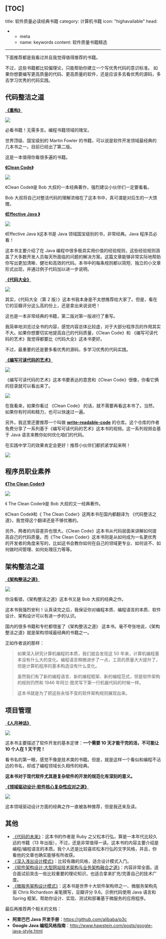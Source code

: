 [TOC]
---
title: 软件质量必读经典书籍
category: 计算机书籍
icon: "highavailable"
head:
  - - meta
    - name: keywords
      content: 软件质量书籍精选
---

下面推荐都是我看过并且我觉得值得推荐的书籍。

不过，这些书籍都比较偏理论，只能帮助你建立一个写优秀代码的意识标准。 如果你想要编写更高质量的代码、更高质量的软件，还是应该多去看优秀的源码，多去学习优秀的代码实践。

## 代码整洁之道

**[《重构》](https://book.douban.com/subject/30468597/)**

![](https://oss.javaguide.cn/github/javaguide/books/20210328174841577.png)

必看书籍！无需多言。编程书籍领域的瑰宝。

世界顶级、国宝级别的 Martin Fowler 的书籍，可以说是软件开发领域最经典的几本书之一。目前已经出了第二版。

这是一本值得你看很多遍的书籍。

**[《Clean Code》](https://book.douban.com/subject/4199741/)**

![](https://oss.javaguide.cn/github/javaguide/books/20210328174824891.png)

《Clean Code》是 Bob 大叔的一本经典著作，强烈建议小伙伴们一定要看看。

Bob 大叔将自己对整洁代码的理解浓缩在了这本书中，真可谓是对后生的一大馈赠。

**[《Effective Java 》](https://book.douban.com/subject/30412517/)**

![](https://oss.javaguide.cn/github/javaguide/books/82d510c951384383b325080428af6c0a.png)

《Effective Java 》这本书是 Java 领域国宝级别的书，非常经典。Java 程序员必看！

这本书主要介绍了在 Java 编程中很多极具实用价值的经验规则，这些经验规则涵盖了大多数开发人员每天所面临的问题的解决方案。这篇文章能够非常实际地帮助你写出更加清晰、健壮和高效的代码。本书中的每条规则都以简短、独立的小文章形式出现，并通过例子代码加以进一步说明。

**[《代码大全》](https://book.douban.com/subject/1477390/)**

![](https://oss.javaguide.cn/github/javaguide/books/20210314173253221.png)

其实，《代码大全（第 2 版）》这本书我本身是不太想推荐给大家了。但是，看在它的豆瓣评分这么高的份上，还是拿出来说说吧！

这也是一本非常经典的书籍，第二版对第一版进行了重写。

我简单地浏览过全书的内容，感觉内容总体比较虚，对于大部分程序员的作用其实不大。如果你想要切实地提高自己的代码质量，《Clean Code》和 《编写可读代码的艺术》我觉得都要比《代码大全》这本书更好。

不过，最重要的还是要多看优秀的源码，多学习优秀的代码实践。

**[《编写可读代码的艺术》](https://book.douban.com/subject/10797189/)**

![](https://oss.javaguide.cn/github/javaguide/books/20210314175536443.png)

《编写可读代码的艺术》这本书要表达的意思和《Clean Code》很像，你看它俩的目录就可以看出来了。

![](https://oss.javaguide.cn/github/javaguide/books/watermark,type_ZmFuZ3poZW5naGVpdGk,shadow_10,text_aHR0cHM6Ly9ibG9nLmNzZG4ubmV0L3FxXzM0MzM3Mjcy,size_16,color_FFFFFF,t_70-20230309230739963.png)

在我看来，如果你看过 《Clean Code》 的话，就不需要再看这本书了。当然，如果你有时间和精力，也可以快速过一遍。

另外，我这里还要推荐一个叫做 **[write-readable-code](https://github.com/biezhi/write-readable-code)** 的仓库。这个仓库的作者免费分享了一系列基于《编写可读代码的艺术》这本书的视频。这一系列视频会基于 Java 语言来教你如何优化咱们的代码。

在实践中学习的效果肯定会更好！推荐小伙伴们都抓紧学起来啊！

![](https://oss.javaguide.cn/github/javaguide/books/watermark,type_ZmFuZ3poZW5naGVpdGk,shadow_10,text_aHR0cHM6Ly9ibG9nLmNzZG4ubmV0L3FxXzM0MzM3Mjcy,size_16,color_FFFFFF,t_70-20230309230743258.png)

## 程序员职业素养

**[《The Clean Coder》](https://book.douban.com/subject/26919457/)**

![](https://oss.javaguide.cn/github/javaguide/books/20210314191210273.png)

《 The Clean Coder》是 Bob 大叔的又一经典著作。

《Clean Code》和《 The Clean Coder》这两本书在国内都翻译为 《代码整洁之道》，我觉得这个翻译还是不够优雅的。

另外，两者的内容差异也很大。《Clean Code》这本书从代码层面来讲解如何提高自己的代码质量。而《The Clean Coder》这本书则是从如何成为一名更优秀的开发者的角度来写的，比如这书会教你如何在自己的领域更专业、如何说不、如何做时间管理、如何处理压力等等。

## 架构整洁之道

**[《架构整洁之道》](https://book.douban.com/subject/30333919/)**

![](https://oss.javaguide.cn/github/javaguide/books/2021031412342771.png)

你没看错，《架构整洁之道》这本书又是 Bob 大叔的经典之作。

这本书我强烈安利！认真读完之后，我保证你对编程本质、编程语言的本质、软件设计、架构设计可以有进一步的认识。

国内的很多书籍和专栏都借鉴了《架构整洁之道》 这本书。毫不夸张地说，《架构整洁之道》就是架构领域最经典的书籍之一。

正如作者说的那样：

> 如果深入研究计算机编程的本质，我们就会发现这 50 年来，计算机编程基本没有什么大的变化。编程语言稍微进步了一点，工具的质量大大提升了，但是计算机程序的基本构造没有什么变化。
>
> 虽然我们有了新的编程语言、新的编程框架、新的编程范式，但是软件架构的规则仍然和 1946 年阿兰·图灵写下第一行机器代码的时候一样。
>
> 这本书就是为了把这些永恒不变的软件架构规则展现出来。

## 项目管理

**[《人月神话》](https://book.douban.com/subject/1102259/)**

![](https://oss.javaguide.cn/2021/03/8ece325c-4491-4ffd-9d3d-77e95159ec40.png)

这本书主要描述了软件开发的基本定律：**一个需要 10 天才能干完的活，不可能让 10 个人在 1 天干完！**

看书名的第一眼，感觉不像是技术类的书籍。但是，就是这样一个看似和编程不沾边的书名，却成了编程领域长久相传的经典。

**这本书对于现代软件尤其是复杂软件的开发的规范化有深刻的意义。**

**[《领域驱动设计:软件核心复杂性应对之道》](https://book.douban.com/subject/5344973/)**

![](https://oss.javaguide.cn/2021/03/7e80418d-20b1-4066-b9af-cfe434b1bf1a.png)

这本领域驱动设计方面的经典之作一直被各种推荐，但是我还来及读。

## 其他

- [《代码的未来》](https://book.douban.com/subject/24536403/)：这本书的作者是 Ruby 之父松本行弘，算是一本年代比较久远的书籍（13 年出版），不过，还是非常值得一读。这本书的内容主要介绍是编程/编程语言的本质。我个人还是比较喜欢松本行弘的文字风格，并且，你看他的文章也确实能够有所收获。
- [《深入浅出设计模式》](https://book.douban.com/subject/1488876/)：比较有趣的风格，适合设计模式入门。
- [《软件架构设计:大型网站技术架构与业务架构融合之道》](https://book.douban.com/subject/30443578/)：内容非常全面。适合面试前突击一些比较重要的理论知识，也适合拿来扩充/完善自己的技术广度。
- [《微服务架构设计模式》](https://book.douban.com/subject/33425123/)：这本书是世界十大软件架构师之一、微服务架构先驱 Chris Richardson 亲笔撰写，豆瓣评分 9.6。示例代码使用 Java 语言和 Spring 框架。帮助你设计、实现、测试和部署基于微服务的应用程序。

最后再推荐两个相关的文档：

- **阿里巴巴 Java 开发手册**：<https://github.com/alibaba/p3c>
- **Google Java 编程风格指南**：<http://www.hawstein.com/posts/google-java-style.html>
